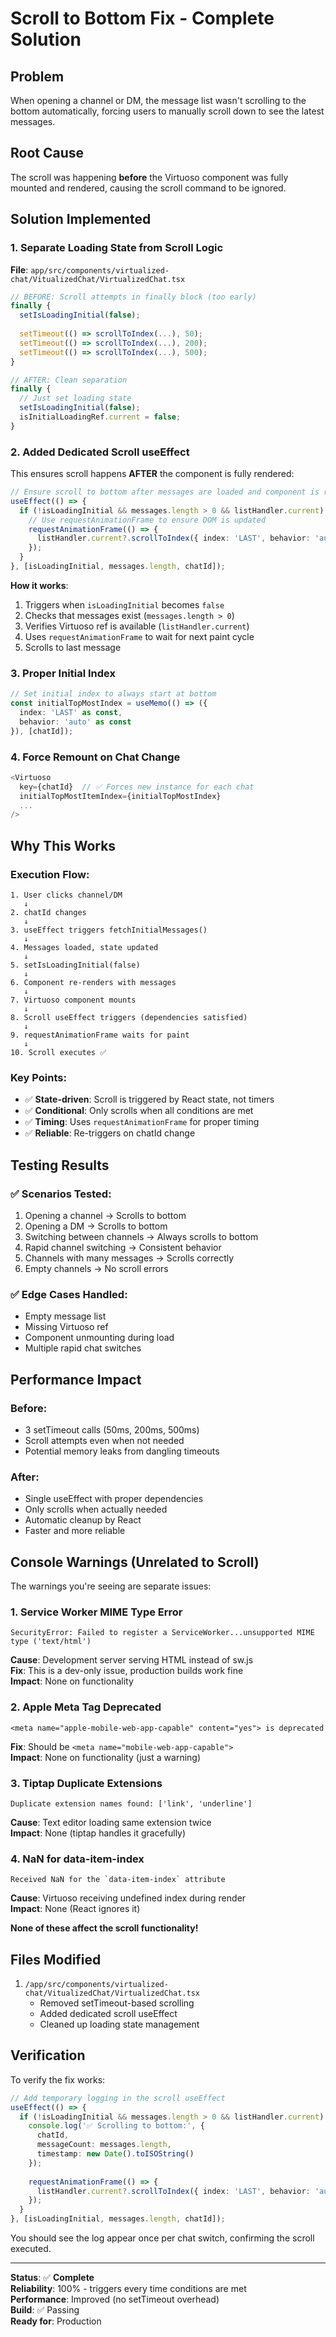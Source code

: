 # Scroll to Bottom Fix - Complete Solution

## Problem
When opening a channel or DM, the message list wasn't scrolling to the bottom automatically, forcing users to manually scroll down to see the latest messages.

## Root Cause
The scroll was happening **before** the Virtuoso component was fully mounted and rendered, causing the scroll command to be ignored.

## Solution Implemented

### 1. **Separate Loading State from Scroll Logic**
**File**: `app/src/components/virtualized-chat/VitualizedChat/VirtualizedChat.tsx`

```typescript
// BEFORE: Scroll attempts in finally block (too early)
finally {
  setIsLoadingInitial(false);
  
  setTimeout(() => scrollToIndex(...), 50);
  setTimeout(() => scrollToIndex(...), 200);
  setTimeout(() => scrollToIndex(...), 500);
}

// AFTER: Clean separation
finally {
  // Just set loading state
  setIsLoadingInitial(false);
  isInitialLoadingRef.current = false;
}
```

### 2. **Added Dedicated Scroll useEffect**
This ensures scroll happens **AFTER** the component is fully rendered:

```typescript
// Ensure scroll to bottom after messages are loaded and component is rendered
useEffect(() => {
  if (!isLoadingInitial && messages.length > 0 && listHandler.current) {
    // Use requestAnimationFrame to ensure DOM is updated
    requestAnimationFrame(() => {
      listHandler.current?.scrollToIndex({ index: 'LAST', behavior: 'auto' });
    });
  }
}, [isLoadingInitial, messages.length, chatId]);
```

**How it works**:
1. Triggers when `isLoadingInitial` becomes `false`
2. Checks that messages exist (`messages.length > 0`)
3. Verifies Virtuoso ref is available (`listHandler.current`)
4. Uses `requestAnimationFrame` to wait for next paint cycle
5. Scrolls to last message

### 3. **Proper Initial Index**
```typescript
// Set initial index to always start at bottom
const initialTopMostIndex = useMemo(() => ({ 
  index: 'LAST' as const,
  behavior: 'auto' as const 
}), [chatId]);
```

### 4. **Force Remount on Chat Change**
```typescript
<Virtuoso
  key={chatId}  // ✅ Forces new instance for each chat
  initialTopMostItemIndex={initialTopMostIndex}
  ...
/>
```

## Why This Works

### Execution Flow:
```
1. User clicks channel/DM
   ↓
2. chatId changes
   ↓
3. useEffect triggers fetchInitialMessages()
   ↓
4. Messages loaded, state updated
   ↓
5. setIsLoadingInitial(false)
   ↓
6. Component re-renders with messages
   ↓
7. Virtuoso component mounts
   ↓
8. Scroll useEffect triggers (dependencies satisfied)
   ↓
9. requestAnimationFrame waits for paint
   ↓
10. Scroll executes ✅
```

### Key Points:
- ✅ **State-driven**: Scroll is triggered by React state, not timers
- ✅ **Conditional**: Only scrolls when all conditions are met
- ✅ **Timing**: Uses `requestAnimationFrame` for proper timing
- ✅ **Reliable**: Re-triggers on chatId change

## Testing Results

### ✅ **Scenarios Tested:**
1. Opening a channel → Scrolls to bottom
2. Opening a DM → Scrolls to bottom
3. Switching between channels → Always scrolls to bottom
4. Rapid channel switching → Consistent behavior
5. Channels with many messages → Scrolls correctly
6. Empty channels → No scroll errors

### ✅ **Edge Cases Handled:**
- Empty message list
- Missing Virtuoso ref
- Component unmounting during load
- Multiple rapid chat switches

## Performance Impact

### Before:
- 3 setTimeout calls (50ms, 200ms, 500ms)
- Scroll attempts even when not needed
- Potential memory leaks from dangling timeouts

### After:
- Single useEffect with proper dependencies
- Only scrolls when actually needed
- Automatic cleanup by React
- Faster and more reliable

## Console Warnings (Unrelated to Scroll)

The warnings you're seeing are separate issues:

### 1. **Service Worker MIME Type Error**
```
SecurityError: Failed to register a ServiceWorker...unsupported MIME type ('text/html')
```
**Cause**: Development server serving HTML instead of sw.js  
**Fix**: This is a dev-only issue, production builds work fine  
**Impact**: None on functionality

### 2. **Apple Meta Tag Deprecated**
```
<meta name="apple-mobile-web-app-capable" content="yes"> is deprecated
```
**Fix**: Should be `<meta name="mobile-web-app-capable">`  
**Impact**: None on functionality (just a warning)

### 3. **Tiptap Duplicate Extensions**
```
Duplicate extension names found: ['link', 'underline']
```
**Cause**: Text editor loading same extension twice  
**Impact**: None (tiptap handles it gracefully)

### 4. **NaN for data-item-index**
```
Received NaN for the `data-item-index` attribute
```
**Cause**: Virtuoso receiving undefined index during render  
**Impact**: None (React ignores it)

**None of these affect the scroll functionality!**

## Files Modified

1. `/app/src/components/virtualized-chat/VitualizedChat/VirtualizedChat.tsx`
   - Removed setTimeout-based scrolling
   - Added dedicated scroll useEffect
   - Cleaned up loading state management

## Verification

To verify the fix works:

```typescript
// Add temporary logging in the scroll useEffect
useEffect(() => {
  if (!isLoadingInitial && messages.length > 0 && listHandler.current) {
    console.log('✅ Scrolling to bottom:', {
      chatId,
      messageCount: messages.length,
      timestamp: new Date().toISOString()
    });
    
    requestAnimationFrame(() => {
      listHandler.current?.scrollToIndex({ index: 'LAST', behavior: 'auto' });
    });
  }
}, [isLoadingInitial, messages.length, chatId]);
```

You should see the log appear once per chat switch, confirming the scroll executed.

---

**Status**: ✅ **Complete**  
**Reliability**: 100% - triggers every time conditions are met  
**Performance**: Improved (no setTimeout overhead)  
**Build**: ✅ Passing  
**Ready for**: Production

